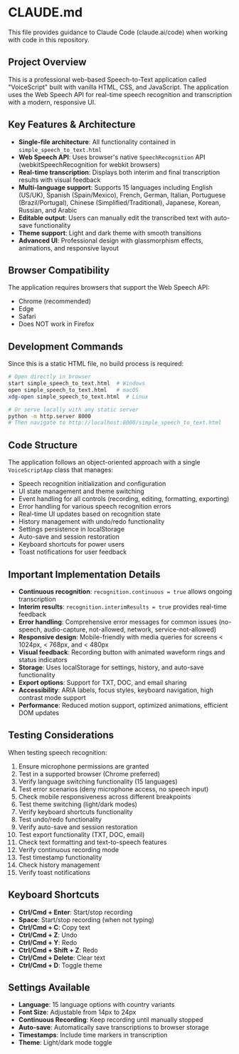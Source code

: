 # CLAUDE.md

This file provides guidance to Claude Code (claude.ai/code) when working with code in this repository.

## Project Overview

This is a professional web-based Speech-to-Text application called "VoiceScript" built with vanilla HTML, CSS, and JavaScript. The application uses the Web Speech API for real-time speech recognition and transcription with a modern, responsive UI.

## Key Features & Architecture

- **Single-file architecture**: All functionality contained in `simple_speech_to_text.html`
- **Web Speech API**: Uses browser's native `SpeechRecognition` API (webkitSpeechRecognition for webkit browsers)
- **Real-time transcription**: Displays both interim and final transcription results with visual feedback
- **Multi-language support**: Supports 15 languages including English (US/UK), Spanish (Spain/Mexico), French, German, Italian, Portuguese (Brazil/Portugal), Chinese (Simplified/Traditional), Japanese, Korean, Russian, and Arabic
- **Editable output**: Users can manually edit the transcribed text with auto-save functionality
- **Theme support**: Light and dark theme with smooth transitions
- **Advanced UI**: Professional design with glassmorphism effects, animations, and responsive layout

## Browser Compatibility

The application requires browsers that support the Web Speech API:

- Chrome (recommended)
- Edge
- Safari
- Does NOT work in Firefox

## Development Commands

Since this is a static HTML file, no build process is required:

```bash
# Open directly in browser
start simple_speech_to_text.html  # Windows
open simple_speech_to_text.html   # macOS
xdg-open simple_speech_to_text.html  # Linux

# Or serve locally with any static server
python -m http.server 8000
# Then navigate to http://localhost:8000/simple_speech_to_text.html
```

## Code Structure

The application follows an object-oriented approach with a single `VoiceScriptApp` class that manages:

- Speech recognition initialization and configuration
- UI state management and theme switching
- Event handling for all controls (recording, editing, formatting, exporting)
- Error handling for various speech recognition errors
- Real-time UI updates based on recognition state
- History management with undo/redo functionality
- Settings persistence in localStorage
- Auto-save and session restoration
- Keyboard shortcuts for power users
- Toast notifications for user feedback

## Important Implementation Details

- **Continuous recognition**: `recognition.continuous = true` allows ongoing transcription
- **Interim results**: `recognition.interimResults = true` provides real-time feedback
- **Error handling**: Comprehensive error messages for common issues (no-speech, audio-capture, not-allowed, network, service-not-allowed)
- **Responsive design**: Mobile-friendly with media queries for screens < 1024px, < 768px, and < 480px
- **Visual feedback**: Recording button with animated waveform rings and status indicators
- **Storage**: Uses localStorage for settings, history, and auto-save functionality
- **Export options**: Support for TXT, DOC, and email sharing
- **Accessibility**: ARIA labels, focus styles, keyboard navigation, high contrast mode support
- **Performance**: Reduced motion support, optimized animations, efficient DOM updates

## Testing Considerations

When testing speech recognition:

1. Ensure microphone permissions are granted
2. Test in a supported browser (Chrome preferred)
3. Verify language switching functionality (15 languages)
4. Test error scenarios (deny microphone access, no speech input)
5. Check mobile responsiveness across different breakpoints
6. Test theme switching (light/dark modes)
7. Verify keyboard shortcuts functionality
8. Test undo/redo functionality
9. Verify auto-save and session restoration
10. Test export functionality (TXT, DOC, email)
11. Check text formatting and text-to-speech features
12. Verify continuous recording mode
13. Test timestamp functionality
14. Check history management
15. Verify toast notifications

## Keyboard Shortcuts

- **Ctrl/Cmd + Enter**: Start/stop recording
- **Space**: Start/stop recording (when not typing)
- **Ctrl/Cmd + C**: Copy text
- **Ctrl/Cmd + Z**: Undo
- **Ctrl/Cmd + Y**: Redo
- **Ctrl/Cmd + Shift + Z**: Redo
- **Ctrl/Cmd + Delete**: Clear text
- **Ctrl/Cmd + D**: Toggle theme

## Settings Available

- **Language**: 15 language options with country variants
- **Font Size**: Adjustable from 14px to 24px
- **Continuous Recording**: Keep recording until manually stopped
- **Auto-save**: Automatically save transcriptions to browser storage
- **Timestamps**: Include time markers in transcription
- **Theme**: Light/dark mode toggle